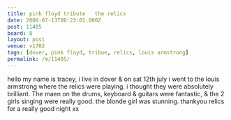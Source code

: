 ```yaml
---
title: pink floyd tribute   the relics
date: 2008-07-13T00:23:01.000Z
post: 11405
board: 8
layout: post
venue: v1702
tags: [dover, pink floyd, tribue, relics, louis armstrong]
permalink: /m/11405/
---
```

hello my name is tracey, i live in dover & on sat 12th july i went to the louis armstrong where the relics were playing. i thought they were absolutely brilliant. The maen on the drums, keyboard & guitars were fantastic, & the 2 girls singing were really good. the blonde girl was stunning. thankyou relics for a really good night xx
